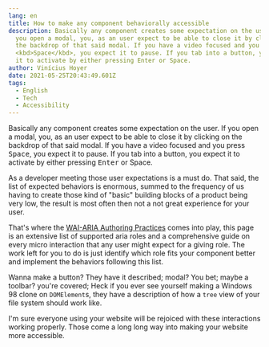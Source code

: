 ```yaml
---
lang: en
title: How to make any component behaviorally accessible
description: Basically any component creates some expectation on the user. If
  you open a modal, you, as an user expect to be able to close it by clicking on
  the backdrop of that said modal. If you have a video focused and you press
  <kbd>Space</kbd>, you expect it to pause. If you tab into a button, you expect
  it to activate by either pressing Enter or Space.
author: Vinícius Hoyer
date: 2021-05-25T20:43:49.601Z
tags:
  - English
  - Tech
  - Accessibility
---
```

Basically any component creates some expectation on the user. If you open a modal, you, as an user expect to be able to close it by clicking on the backdrop of that said modal. If you have a video focused and you press <kbd>Space</kbd>, you expect it to pause. If you tab into a button, you expect it to activate by either pressing <kbd>Enter</kbd> or <kdb>Space</kbd>.

As a developer meeting those user expectations is a must do. That said, the list of expected behaviors is enormous, summed to the frequency of us having to create those kind of "basic" building blocks of a product being very low, the result is most often then not a not great experience for your user.

That's where the [WAI-ARIA Authoring Practices](https://www.w3.org/TR/wai-aria-practices-1.1/examples/) comes into play, this page is an extensive list of supported aria roles and a comprehensive guide on every micro interaction that any user might expect for a giving role. The work left for you to do is just identify which role fits your component better and implement the behaviors following this list.

Wanna make a button? They have it described; modal? You bet; maybe a toolbar? you're covered; Heck if you ever see yourself making a Windows 98 clone on `DOMElement`s, they have a description of how a `tree` view of your file system should work like.

I'm sure everyone using your website will be rejoiced with these interactions working properly. Those come a long long way into making your website more accessible.